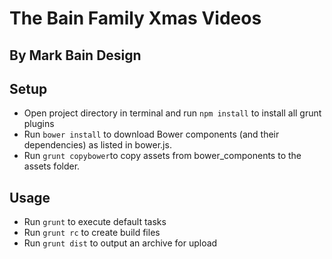 The Bain Family Xmas Videos
===

By Mark Bain Design
---

Setup
---
* Open project directory in terminal and run `npm install` to install all grunt plugins
* Run `bower install` to download Bower components (and their dependencies) as listed in bower.js.
* Run `grunt copybower`to copy assets from bower_components to the assets folder.

Usage
---
* Run `grunt` to execute default tasks
* Run `grunt rc` to create build files
* Run `grunt dist` to output an archive for upload
